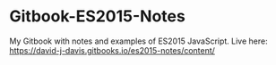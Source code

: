 
# Gitbook-ES2015-Notes
My Gitbook with notes and examples of ES2015 JavaScript. Live here: https://david-j-davis.gitbooks.io/es2015-notes/content/
